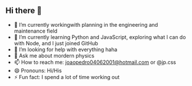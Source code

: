 ## Hi there 👋

- 🔭 I’m currently workingwith planning in the engineering and maintenance field
- 🌱 I’m currently learning Python and JavaScript, exploring what I can do with Node, and I just joined GitHub
- 🤔 I’m looking for help with everything haha
- 💬 Ask me about mordern physics
- 📫 How to reach me: joaopedro04062001@hotmail.com or @jp.css
- 😄 Pronouns: Hi/His
- ⚡ Fun fact: I spend a lot of time working out
